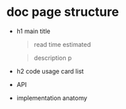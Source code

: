 # doc page structure

- h1 main title
  > read time estimated
                  
  > description p
- h2 code usage card list
- API
- implementation anatomy
